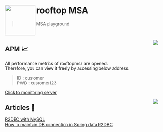 # rooftop MSA <img src="https://avatars.githubusercontent.com/u/149151221?s=200&v=4" height = 100 align = left>

> MSA playground

<br>

<a href="https://hits.seeyoufarm.com"><img src="https://hits.seeyoufarm.com/api/count/incr/badge.svg?url=https%3A%2F%2Fgithub.com%2Frooftop-MSA&count_bg=%23000000&title_bg=%23000000&icon=&icon_color=%23000000&title=hits&edge_flat=true" align="right"/></a>

## APM 📈
All performance metrics of rooftopmsa are opened.    
Therefore, you can view it freely by accessing below address.   
> ID : customer   
> PWD : customer123

[Click to monitoring server](http://www.rooftopmsa.org:81)   

<a href="https://medium.com/@develxb" align="right"><img src="https://img.shields.io/badge/Medium-12100E?style=flat-square&logo=medium&logoColor=white" align="right"/></a>

## Articles 📃 
[R2DBC with MySQL](https://medium.com/@develxb/r2dbc-with-mysql-771313374b63)   
[How to maintain DB connection in Spring data R2DBC](https://medium.com/@develxb/spring-data-r2dbc-%EC%BB%A4%EB%84%A5%EC%85%98-%EC%9C%A0%EC%A7%80-%EB%B0%A9%EB%B2%95-fb1bc8d83a4f)
